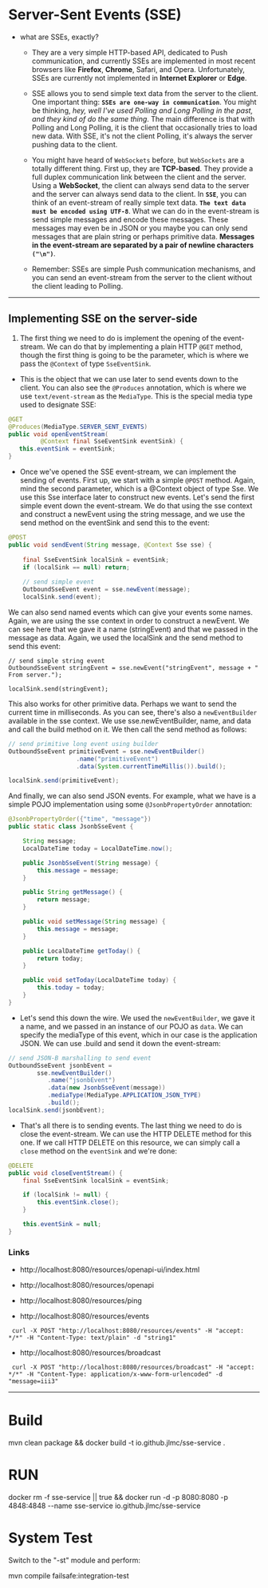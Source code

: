 #  Server-Sent Events (SSE)

- what are SSEs, exactly?
  
  - They are a very simple HTTP-based API, dedicated to Push communication, and currently SSEs are implemented in most recent browsers like **Firefox**, **Chrome**, Safari, and Opera. Unfortunately, SSEs are currently not implemented in **Internet Explorer** or **Edge**.
  
  - SSE allows you to send simple text data from the server to the client. One important thing: **`SSEs are one-way in communication`**. You might be thinking, _hey, well I've used Polling and Long Polling in the past, and they kind of do the same thing_. The main difference is that with Polling and Long Polling, it is the client that occasionally tries to load new data. With SSE, it's not the client Polling, it's always the server pushing data to the client.

  - You might have heard of `WebSockets` before, but `WebSockets` are a totally different thing. First up, they are **TCP-based**. They provide a full duplex communication link between the client and the server. Using a **WebSocket**, the client can always send data to the server and the server can always send data to the client. In **`SSE`**, you can think of an event-stream of really simple text data. **`The text data must be encoded using UTF-8`**. What we can do in the event-stream is send simple messages and encode these messages. These messages may even be in JSON or you maybe you can only send messages that are plain string or perhaps primitive data. **Messages in the event-stream are separated by a pair of newline characters `("\n")`**.
  
  - Remember: SSEs are simple Push communication mechanisms, and you can send an event-stream from the server to the client without the client leading to Polling.

---

## Implementing SSE on the server-side

1. The first thing we need to do is implement the opening of the event-stream. We can do that by implementing a plain HTTP `@GET` method, though the first thing is going to be the parameter, which is where we pass the `@Context` of type `SseEventSink`.  
  - This is the object that we can use later to send events down to the client. You can also see the `@Produces` annotation, which is where we use `text/event-stream` as the `MediaType`. This is the special media type used to designate SSE:


```java
@GET
@Produces(MediaType.SERVER_SENT_EVENTS)
public void openEventStream(
         @Context final SseEventSink eventSink) {
   this.eventSink = eventSink;
}
```


- Once we've opened the SSE event-stream, we can implement the sending of events. First up, we start with a simple `@POST` method. Again, mind the second parameter, which is a @Context object of type Sse. We use this Sse interface later to construct new events. Let's send the first simple event down the event-stream. We do that using the sse context and construct a newEvent using the string message, and we use the send method on the eventSink and send this to the event:

```java
@POST
public void sendEvent(String message, @Context Sse sse) {
  
    final SseEventSink localSink = eventSink;
    if (localSink == null) return;
  
    // send simple event
    OutboundSseEvent event = sse.newEvent(message);
    localSink.send(event);
```

We can also send named events which can give your events some names. Again, we are using the sse context in order to construct a newEvent. We can see here that we gave it a name (stringEvent) and that we passed in the message as data. Again, we used the localSink and the send method to send this event:

```
// send simple string event
OutboundSseEvent stringEvent = sse.newEvent("stringEvent", message + " From server.");

localSink.send(stringEvent);
```

This also works for other primitive data. Perhaps we want to send the current time in milliseconds. As you can see, there's also a `newEventBuilder` available in the sse context. We use sse.newEventBuilder, name, and data and call the build method on it. We then call the send method as follows:

```java
// send primitive long event using builder
OutboundSseEvent primitiveEvent = sse.newEventBuilder()
                   .name("primitiveEvent")
                   .data(System.currentTimeMillis()).build();

localSink.send(primitiveEvent);
```

And finally, we can also send JSON events. For example, what we have is a simple POJO implementation using some `@JsonbPropertyOrder` annotation:

```java
@JsonbPropertyOrder({"time", "message"})
public static class JsonbSseEvent {

    String message;
    LocalDateTime today = LocalDateTime.now();

    public JsonbSseEvent(String message) {
        this.message = message;
    }

    public String getMessage() {
        return message;
    }

    public void setMessage(String message) {
        this.message = message;
    }

    public LocalDateTime getToday() {
        return today;
    }

    public void setToday(LocalDateTime today) {
        this.today = today;
    }
}
```

- Let's send this down the wire. We used the `newEventBuilder`, we gave it a name, and we passed in an instance of our POJO as `data`. We can specify the mediaType of this event, which in our case is the application JSON. We can use .build and send it down the event-stream:
```java
// send JSON-B marshalling to send event
OutboundSseEvent jsonbEvent = 
        sse.newEventBuilder()
           .name("jsonbEvent")
           .data(new JsonbSseEvent(message))
           .mediaType(MediaType.APPLICATION_JSON_TYPE)
           .build();
localSink.send(jsonbEvent);
```

- That's all there is to sending events. The last thing we need to do is close the event-stream. We can use the HTTP DELETE method for this one. If we call HTTP DELETE on this resource, we can simply call a `close` method on the `eventSink` and we're done:
```java
@DELETE
public void closeEventStream() {
    final SseEventSink localSink = eventSink;

    if (localSink != null) {
        this.eventSink.close();
    }

    this.eventSink = null;
}
```

### Links

 - http://localhost:8080/resources/openapi-ui/index.html
 - http://localhost:8080/resources/openapi

 - http://localhost:8080/resources/ping
 
 - http://localhost:8080/resources/events
 ```shell script
  curl -X POST "http://localhost:8080/resources/events" -H "accept: */*" -H "Content-Type: text/plain" -d "string1"
 ```

 - http://localhost:8080/resources/broadcast 
 ```shell script
  curl -X POST "http://localhost:8080/resources/broadcast" -H "accept: */*" -H "Content-Type: application/x-www-form-urlencoded" -d "message=iii3"
 ```


---


# Build
mvn clean package && docker build -t io.github.jlmc/sse-service .

# RUN

docker rm -f sse-service || true && docker run -d -p 8080:8080 -p 4848:4848 --name sse-service io.github.jlmc/sse-service 

# System Test

Switch to the "-st" module and perform:

mvn compile failsafe:integration-test